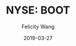 ---
type: "report"
paper: "BOOT_Felicity_Wang.pdf"
author: "Felicity Wang"
company: "Boot Barn "
date: "2019-03-27"
summary: "Boot Barn (“the Company”) is the leading retail chain dedicated to western and work-related footwear, apparel, and accessories in the U.S., with over 232 stores in 31 states. In addition to their brick and mortar stores, the Company operates three main e-commerce stores and websites dedicated to each of their exclusive brand initiatives. "
title: "NYSE: BOOT"
---